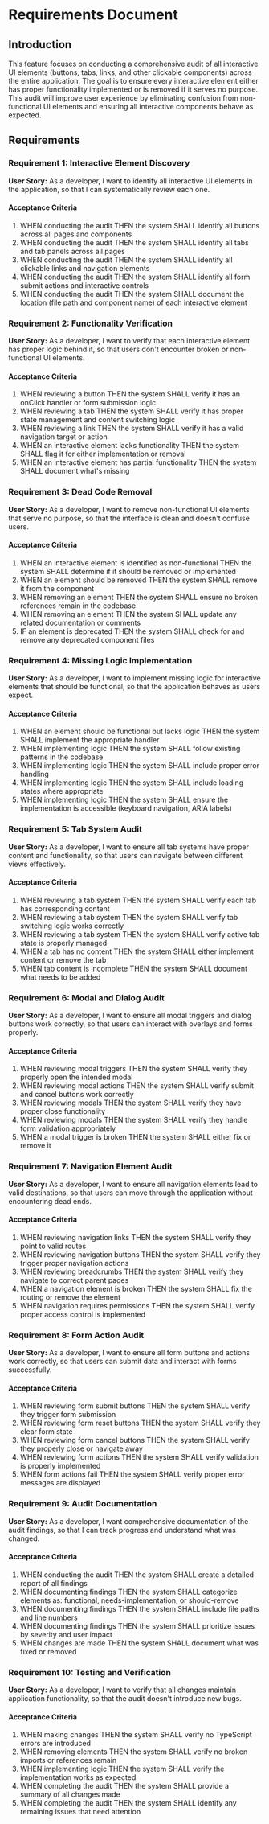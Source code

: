 # Requirements Document

## Introduction

This feature focuses on conducting a comprehensive audit of all interactive UI elements (buttons, tabs, links, and other clickable components) across the entire application. The goal is to ensure every interactive element either has proper functionality implemented or is removed if it serves no purpose. This audit will improve user experience by eliminating confusion from non-functional UI elements and ensuring all interactive components behave as expected.

## Requirements

### Requirement 1: Interactive Element Discovery

**User Story:** As a developer, I want to identify all interactive UI elements in the application, so that I can systematically review each one.

#### Acceptance Criteria

1. WHEN conducting the audit THEN the system SHALL identify all buttons across all pages and components
2. WHEN conducting the audit THEN the system SHALL identify all tabs and tab panels across all pages
3. WHEN conducting the audit THEN the system SHALL identify all clickable links and navigation elements
4. WHEN conducting the audit THEN the system SHALL identify all form submit actions and interactive controls
5. WHEN conducting the audit THEN the system SHALL document the location (file path and component name) of each interactive element

### Requirement 2: Functionality Verification

**User Story:** As a developer, I want to verify that each interactive element has proper logic behind it, so that users don't encounter broken or non-functional UI elements.

#### Acceptance Criteria

1. WHEN reviewing a button THEN the system SHALL verify it has an onClick handler or form submission logic
2. WHEN reviewing a tab THEN the system SHALL verify it has proper state management and content switching logic
3. WHEN reviewing a link THEN the system SHALL verify it has a valid navigation target or action
4. WHEN an interactive element lacks functionality THEN the system SHALL flag it for either implementation or removal
5. WHEN an interactive element has partial functionality THEN the system SHALL document what's missing

### Requirement 3: Dead Code Removal

**User Story:** As a developer, I want to remove non-functional UI elements that serve no purpose, so that the interface is clean and doesn't confuse users.

#### Acceptance Criteria

1. WHEN an interactive element is identified as non-functional THEN the system SHALL determine if it should be removed or implemented
2. WHEN an element should be removed THEN the system SHALL remove it from the component
3. WHEN removing an element THEN the system SHALL ensure no broken references remain in the codebase
4. WHEN removing an element THEN the system SHALL update any related documentation or comments
5. IF an element is deprecated THEN the system SHALL check for and remove any deprecated component files

### Requirement 4: Missing Logic Implementation

**User Story:** As a developer, I want to implement missing logic for interactive elements that should be functional, so that the application behaves as users expect.

#### Acceptance Criteria

1. WHEN an element should be functional but lacks logic THEN the system SHALL implement the appropriate handler
2. WHEN implementing logic THEN the system SHALL follow existing patterns in the codebase
3. WHEN implementing logic THEN the system SHALL include proper error handling
4. WHEN implementing logic THEN the system SHALL include loading states where appropriate
5. WHEN implementing logic THEN the system SHALL ensure the implementation is accessible (keyboard navigation, ARIA labels)

### Requirement 5: Tab System Audit

**User Story:** As a developer, I want to ensure all tab systems have proper content and functionality, so that users can navigate between different views effectively.

#### Acceptance Criteria

1. WHEN reviewing a tab system THEN the system SHALL verify each tab has corresponding content
2. WHEN reviewing a tab system THEN the system SHALL verify tab switching logic works correctly
3. WHEN reviewing a tab system THEN the system SHALL verify active tab state is properly managed
4. WHEN a tab has no content THEN the system SHALL either implement content or remove the tab
5. WHEN tab content is incomplete THEN the system SHALL document what needs to be added

### Requirement 6: Modal and Dialog Audit

**User Story:** As a developer, I want to ensure all modal triggers and dialog buttons work correctly, so that users can interact with overlays and forms properly.

#### Acceptance Criteria

1. WHEN reviewing modal triggers THEN the system SHALL verify they properly open the intended modal
2. WHEN reviewing modal actions THEN the system SHALL verify submit and cancel buttons work correctly
3. WHEN reviewing modals THEN the system SHALL verify they have proper close functionality
4. WHEN reviewing modals THEN the system SHALL verify they handle form validation appropriately
5. WHEN a modal trigger is broken THEN the system SHALL either fix or remove it

### Requirement 7: Navigation Element Audit

**User Story:** As a developer, I want to ensure all navigation elements lead to valid destinations, so that users can move through the application without encountering dead ends.

#### Acceptance Criteria

1. WHEN reviewing navigation links THEN the system SHALL verify they point to valid routes
2. WHEN reviewing navigation buttons THEN the system SHALL verify they trigger proper navigation actions
3. WHEN reviewing breadcrumbs THEN the system SHALL verify they navigate to correct parent pages
4. WHEN a navigation element is broken THEN the system SHALL fix the routing or remove the element
5. WHEN navigation requires permissions THEN the system SHALL verify proper access control is implemented

### Requirement 8: Form Action Audit

**User Story:** As a developer, I want to ensure all form buttons and actions work correctly, so that users can submit data and interact with forms successfully.

#### Acceptance Criteria

1. WHEN reviewing form submit buttons THEN the system SHALL verify they trigger form submission
2. WHEN reviewing form reset buttons THEN the system SHALL verify they clear form state
3. WHEN reviewing form cancel buttons THEN the system SHALL verify they properly close or navigate away
4. WHEN reviewing form actions THEN the system SHALL verify validation is properly implemented
5. WHEN form actions fail THEN the system SHALL verify proper error messages are displayed

### Requirement 9: Audit Documentation

**User Story:** As a developer, I want comprehensive documentation of the audit findings, so that I can track progress and understand what was changed.

#### Acceptance Criteria

1. WHEN conducting the audit THEN the system SHALL create a detailed report of all findings
2. WHEN documenting findings THEN the system SHALL categorize elements as: functional, needs-implementation, or should-remove
3. WHEN documenting findings THEN the system SHALL include file paths and line numbers
4. WHEN documenting findings THEN the system SHALL prioritize issues by severity and user impact
5. WHEN changes are made THEN the system SHALL document what was fixed or removed

### Requirement 10: Testing and Verification

**User Story:** As a developer, I want to verify that all changes maintain application functionality, so that the audit doesn't introduce new bugs.

#### Acceptance Criteria

1. WHEN making changes THEN the system SHALL verify no TypeScript errors are introduced
2. WHEN removing elements THEN the system SHALL verify no broken imports or references remain
3. WHEN implementing logic THEN the system SHALL verify the implementation works as expected
4. WHEN completing the audit THEN the system SHALL provide a summary of all changes made
5. WHEN completing the audit THEN the system SHALL identify any remaining issues that need attention
